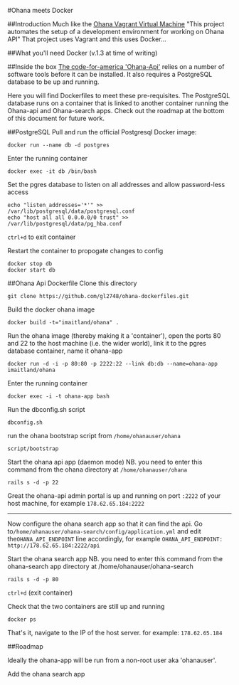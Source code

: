 #Ohana meets Docker

##Introduction
Much like the [Ohana Vagrant Virtual Machine](https://github.com/codeforamerica/ohana-api-dev-box) "This project automates the setup of a development environment for working on Ohana API" That project uses Vagrant and this uses Docker...

##What you'll need
Docker (v.1.3 at time of writing)

##Inside the box
[The code-for-america 'Ohana-Api'](https://github.com/codeforamerica/ohana-api/blob/master/INSTALL.md) relies on a number of software tools before it can be installed. It also requires a PostgreSQL database to be up and running.

Here you will find Dockerfiles to meet these pre-requisites. The PostgreSQL database runs on a container that is linked to another container running the Ohana-api and Ohana-search apps. Check out the roadmap at the bottom of this document for future work. 

##PostgreSQL 
Pull and run the official Postgresql Docker image:
```
docker run --name db -d postgres
```
Enter the running container
```
docker exec -it db /bin/bash
```
Set the pgres database to listen on all addresses and allow password-less access
```
echo "listen_addresses='*'" >> /var/lib/postgresql/data/postgresql.conf
echo "host all all 0.0.0.0/0 trust" >> /var/lib/postgresql/data/pg_hba.conf
```
`ctrl+d` to exit container


Restart the container to propogate changes to config
```
docker stop db
docker start db
```

##Ohana Api Dockerfile
Clone this directory
```
git clone https://github.com/gl2748/ohana-dockerfiles.git
```
Build the docker ohana image
```
docker build -t="imaitland/ohana" . 
```
Run the ohana image (thereby making it a 'container'), open the ports 80 and 22 to the host machine (i.e. the wider world), link it to the pgres database container, name it ohana-app  
```
docker run -d -i -p 80:80 -p 2222:22 --link db:db --name=ohana-app imaitland/ohana
```
Enter the running container
```
docker exec -i -t ohana-app bash
```
Run the dbconfig.sh script
```
dbconfig.sh
```
run the ohana bootstrap script from `/home/ohanauser/ohana`
```
script/bootstrap
```
Start the ohana api app (daemon mode) NB. you need to enter this command from the ohana directory at `/home/ohanauser/ohana`
```
rails s -d -p 22
```
Great the ohana-api admin portal is up and running on port `:2222` of your host machine, for example `178.62.65.184:2222`

---

Now configure the ohana search app so that it can find the api. Go to`/home/ohanauser/ohana-search/config/application.yml` and edit the`OHANA_API_ENDPOINT` line accordingly, for example `OHANA_API_ENDPOINT: http://178.62.65.184:2222/api`


Start the ohana search app NB. you need to enter this command from the ohana-search app directory at /home/ohanauser/ohana-search
```
rails s -d -p 80
```
`ctrl+d` (exit container)

Check that the two containers are still up and running
```
docker ps
```

That's it, navigate to the IP of the host server.  for example: `178.62.65.184`

##Roadmap

Ideally the ohana-app will be run from a non-root user aka 'ohanauser'.

Add the ohana search app
 
